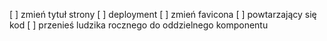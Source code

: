 [ ] zmień tytuł strony
[ ] deployment
[ ] zmień favicona
[ ] powtarzający się kod
[ ] przenieś ludzika rocznego do oddzielnego komponentu